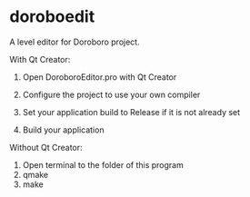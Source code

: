 # doroboedit
A level editor for Doroboro project.

With Qt Creator:
1. Open DoroboroEditor.pro with Qt Creator
 
2. Configure the project to use your own compiler

3. Set your application build to Release if it is not already set

4. Build your application

Without Qt Creator:
1. Open terminal to the folder of this program
2. qmake
3. make


